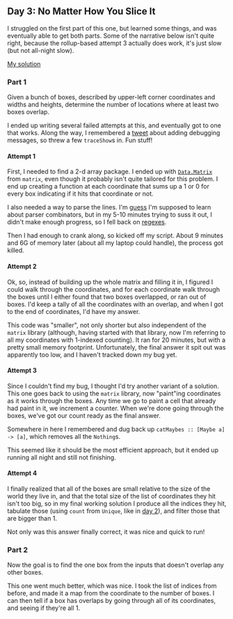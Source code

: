 ## Day 3: No Matter How You Slice It

I struggled on the first part of this one, but learned some things, and was eventually
able to get both parts. Some of the narrative below isn't quite right, because the
rollup-based attempt 3 actually does work, it's just slow (but not all-night slow).

[My solution](day3.hs)

### Part 1

Given a bunch of boxes, described by upper-left corner coordinates and widths and heights,
determine the number of locations where at least two boxes overlap.

I ended up writing several failed attempts at this, and eventually got to one that works.
Along the way, I remembered a [tweet](https://twitter.com/fommil/status/1062677692376666114) about
adding debugging messages, so threw a few `traceShow`s in. Fun stuff!

#### Attempt 1

First, I needed to find a 2-d array package. I ended up with
[`Data.Matrix`](https://hackage.haskell.org/package/matrix-0.2.2/docs/Data-Matrix.html) from `matrix`,
even though it probably isn't quite tailored for this problem. I end up creating a function at
each coordinate that sums up a 1 or 0 for every box indicating if it hits that coordinate or not.

I also needed a way to parse the lines. I'm [guess](https://two-wrongs.com/parser-combinators-parsing-for-haskell-beginners.html)
I'm supposed to learn about parser combinators, but in my 5-10 minutes trying to suss it out, I
didn't make enough progress, so I fell back on [regexes](http://hackage.haskell.org/package/regex-compat-0.95.1/docs/Text-Regex.html).

Then I had enough to crank along, so kicked off my script. About 9 minutes and 6G of memory later
(about all my laptop could handle), the process got killed.

#### Attempt 2

Ok, so, instead of building up the whole matrix and filling it in, I figured I could walk through
the coordinates, and for each coordinate walk through the boxes until I either found that two
boxes overlapped, or ran out of boxes. I'd keep a tally of all the coordinates with an overlap,
and when I got to the end of coordinates, I'd have my answer.

This code was "smaller", not only shorter but also independent of the `matrix` library (although,
having started with that library, now I'm referring to all my coordinates with 1-indexed counting).
It ran for 20 minutes, but with a pretty small memory footprint. Unfortunately, the final answer
it spit out was apparently too low, and I haven't tracked down my bug yet.

#### Attempt 3

Since I couldn't find my bug, I thought I'd try another variant of a solution. This one goes back
to using the `matrix` library, now "paint"ing coordinates as it works through the boxes. Any time
we go to paint a cell that already had paint in it, we increment a counter. When we're done going
through the boxes, we've got our count ready as the final answer.

Somewhere in here I remembered and dug back up `catMaybes :: [Maybe a] -> [a]`, which removes all
the `Nothing`s.

This seemed like it should be the most efficient approach, but it ended up running all night and
still not finishing.

#### Attempt 4

I finally realized that all of the boxes are small relative to the size of the world they live in,
and that the total size of the list of coordinates they hit isn't too big, so in my final working
solution I produce all the indices they hit, tabulate those (using `count` from `Unique`, like
in [day 2](../day02)), and filter those that are bigger than 1.

Not only was this answer finally correct, it was nice and quick to run!


### Part 2

Now the goal is to find the one box from the inputs that doesn't overlap any other boxes.

This one went much better, which was nice. I took the list of indices from before, and made it
a map from the coordinate to the number of boxes. I can then tell if a box has overlaps by
going through all of its coordinates, and seeing if they're all 1.
